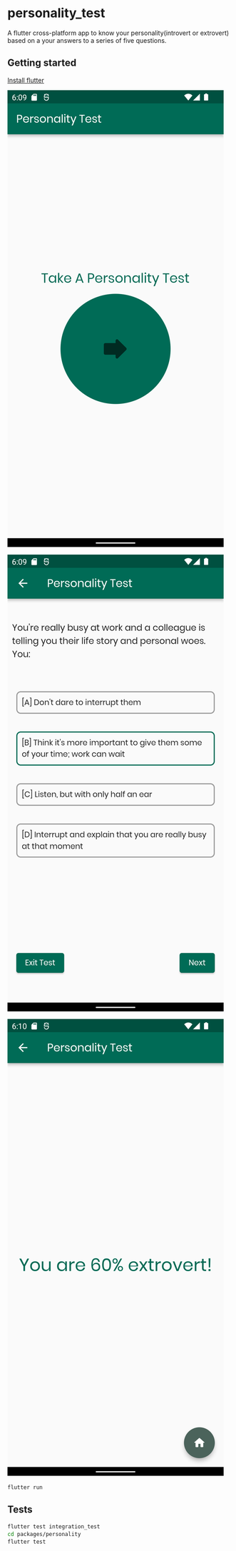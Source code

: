 # personality_test

A flutter cross-platform app to know your personality(introvert or extrovert) based on a your answers to a series of five questions.

## Getting started
[Install flutter](https://docs.flutter.dev/get-started/install)

![](https://github.com/0xba1/personality_test/blob/main/screenshots/pt1.png?raw=true)

![](https://github.com/0xba1/personality_test/blob/main/screenshots/pt2.png?raw=true)

![](https://github.com/0xba1/personality_test/blob/main/screenshots/pt3.png?raw=true)

```bash
flutter run
```

## Tests
```bash
flutter test integration_test
cd packages/personality
flutter test
```